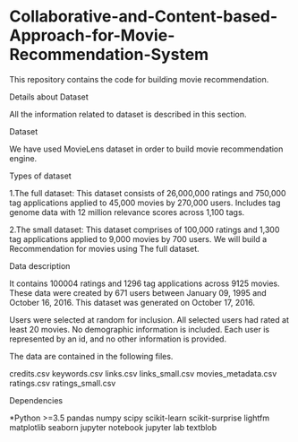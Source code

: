 # Collaborative-and-Content-based-Approach-for-Movie-Recommendation-System

This repository contains the code for building movie recommendation.

Details about Dataset

All the information related to dataset is described in this section.

Dataset

We have used MovieLens dataset in order to build movie recommendation engine.

Types of dataset

1.The full dataset: This dataset consists of 26,000,000 ratings and 750,000 tag applications applied to 45,000 movies by 270,000 users. Includes tag genome data with 12 million relevance scores across 1,100 tags.

2.The small dataset: This dataset comprises of 100,000 ratings and 1,300 tag applications applied to 9,000 movies by 700 users.
We will build a Recommendation for movies using The full dataset.

Data description

It contains 100004 ratings and 1296 tag applications across 9125 movies. These data were created by 671 users between January 09, 1995 and October 16, 2016. This dataset was generated on October 17, 2016.

Users were selected at random for inclusion. All selected users had rated at least 20 movies. No demographic information is included. Each user is represented by an id, and no other information is provided.

The data are contained in the following files.

credits.csv
keywords.csv
links.csv
links_small.csv
movies_metadata.csv
ratings.csv
ratings_small.csv


Dependencies

*Python >=3.5
pandas
numpy
scipy
scikit-learn
scikit-surprise
lightfm
matplotlib
seaborn
jupyter notebook
jupyter lab
textblob

